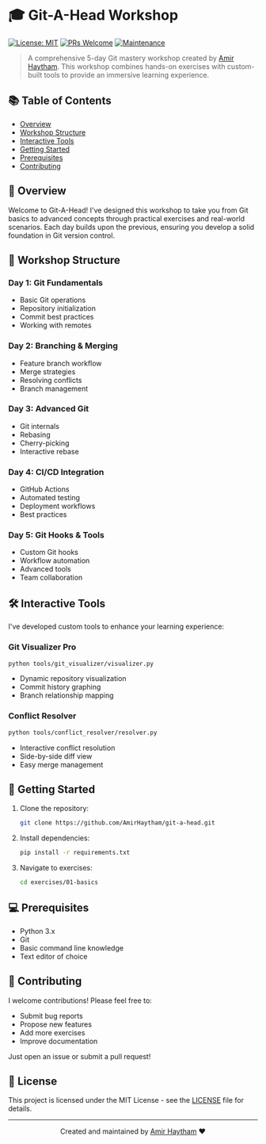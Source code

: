 # 🎓 Git-A-Head Workshop

[![License: MIT](https://img.shields.io/badge/License-MIT-yellow.svg)](https://opensource.org/licenses/MIT)
[![PRs Welcome](https://img.shields.io/badge/PRs-welcome-brightgreen.svg)](http://makeapullrequest.com)
[![Maintenance](https://img.shields.io/badge/Maintained%3F-yes-green.svg)](https://github.com/AmirHaytham/git-a-head/graphs/commit-activity)

> A comprehensive 5-day Git mastery workshop created by [Amir Haytham](https://github.com/AmirHaytham). This workshop combines hands-on exercises with custom-built tools to provide an immersive learning experience.

## 📚 Table of Contents
- [Overview](#-overview)
- [Workshop Structure](#-workshop-structure)
- [Interactive Tools](#-interactive-tools)
- [Getting Started](#-getting-started)
- [Prerequisites](#-prerequisites)
- [Contributing](#-contributing)

## 🎯 Overview
Welcome to Git-A-Head! I've designed this workshop to take you from Git basics to advanced concepts through practical exercises and real-world scenarios. Each day builds upon the previous, ensuring you develop a solid foundation in Git version control.

## 📅 Workshop Structure
### Day 1: Git Fundamentals
- Basic Git operations
- Repository initialization
- Commit best practices
- Working with remotes

### Day 2: Branching & Merging
- Feature branch workflow
- Merge strategies
- Resolving conflicts
- Branch management

### Day 3: Advanced Git
- Git internals
- Rebasing
- Cherry-picking
- Interactive rebase

### Day 4: CI/CD Integration
- GitHub Actions
- Automated testing
- Deployment workflows
- Best practices

### Day 5: Git Hooks & Tools
- Custom Git hooks
- Workflow automation
- Advanced tools
- Team collaboration

## 🛠️ Interactive Tools
I've developed custom tools to enhance your learning experience:

### Git Visualizer Pro
```bash
python tools/git_visualizer/visualizer.py
```
- Dynamic repository visualization
- Commit history graphing
- Branch relationship mapping

### Conflict Resolver
```bash
python tools/conflict_resolver/resolver.py
```
- Interactive conflict resolution
- Side-by-side diff view
- Easy merge management

## 🚀 Getting Started
1. Clone the repository:
   ```bash
   git clone https://github.com/AmirHaytham/git-a-head.git
   ```

2. Install dependencies:
   ```bash
   pip install -r requirements.txt
   ```

3. Navigate to exercises:
   ```bash
   cd exercises/01-basics
   ```

## 💻 Prerequisites
- Python 3.x
- Git
- Basic command line knowledge
- Text editor of choice

## 🤝 Contributing
I welcome contributions! Please feel free to:
- Submit bug reports
- Propose new features
- Add more exercises
- Improve documentation

Just open an issue or submit a pull request!

## 📝 License
This project is licensed under the MIT License - see the [LICENSE](LICENSE) file for details.

---
<p align="center">
Created and maintained by <a href="https://github.com/AmirHaytham">Amir Haytham</a> ❤️
</p>
